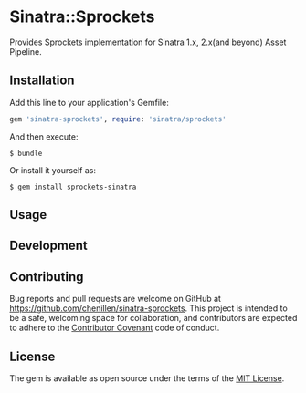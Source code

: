 # Sinatra::Sprockets
Provides Sprockets implementation for Sinatra 1.x, 2.x(and beyond) Asset Pipeline.


## Installation

Add this line to your application's Gemfile:

```ruby
gem 'sinatra-sprockets', require: 'sinatra/sprockets'
```

And then execute:

    $ bundle

Or install it yourself as:

    $ gem install sprockets-sinatra

## Usage



## Development



## Contributing

Bug reports and pull requests are welcome on GitHub at https://github.com/chenillen/sinatra-sprockets. This project is intended to be a safe, welcoming space for collaboration, and contributors are expected to adhere to the [Contributor Covenant](http://contributor-covenant.org) code of conduct.


## License

The gem is available as open source under the terms of the [MIT License](http://opensource.org/licenses/MIT).
